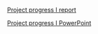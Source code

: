 [Project progress I report](https://docs.google.com/document/d/1-GKGYLUQjQ5aAMF7q3l4OB0Sj0GZymZCrn2N2aJ0gXk/edit)

[Project progress I PowerPoint](https://gullssalisbury-my.sharepoint.com/:p:/g/personal/nvukov1_gulls_salisbury_edu/EfahS-Gc6MhIsjabmCTenKAB8AHPQtMzcViXNF7ieJmyeg?CID=b5d23f14-674e-9e94-4efd-2a647f53ac10)
